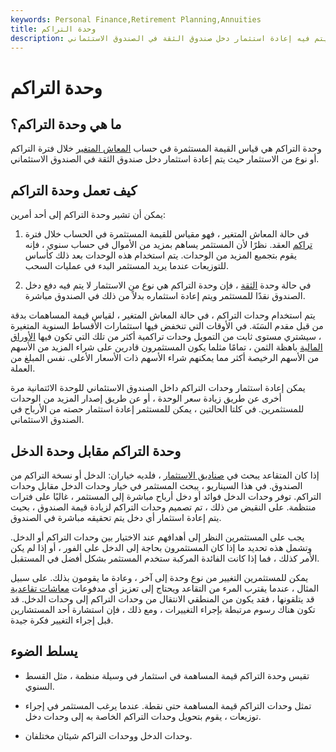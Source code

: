 ```yaml
---
keywords: Personal Finance,Retirement Planning,Annuities
title: وحدة التراكم
description: وحدة التراكم هي القيمة المستثمرة في حساب سنوي متغير أو استثمار يتم فيه إعادة استثمار دخل صندوق الثقة في الصندوق الاستئماني.
---
```


# وحدة التراكم
## ما هي وحدة التراكم؟

وحدة التراكم هي قياس القيمة المستثمرة في حساب [المعاش المتغير](/annuity) خلال فترة التراكم أو نوع من الاستثمار حيث يتم إعادة استثمار دخل صندوق الثقة في الصندوق الاستئماني.

## كيف تعمل وحدة التراكم

يمكن أن تشير وحدة التراكم إلى أحد أمرين:

1) في حالة المعاش المتغير ، فهو مقياس للقيمة المستثمرة في الحساب خلال فترة [تراكم](/accumulation) العقد. نظرًا لأن المستثمر يساهم بمزيد من الأموال في حساب سنوي ، فإنه يقوم بتجميع المزيد من الوحدات. يتم استخدام هذه الوحدات بعد ذلك كأساس للتوزيعات عندما يريد المستثمر البدء في عمليات السحب.

2) في حالة وحدة [الثقة](/trust) ، فإن وحدة التراكم هي نوع من الاستثمار لا يتم فيه دفع دخل الصندوق نقدًا للمستثمر ويتم إعادة استثماره بدلاً من ذلك في الصندوق مباشرة.

يتم استخدام وحدات التراكم ، في حالة المعاش المتغير ، لقياس قيمة المساهمات بدقة من قبل مقدم السَنَة. في الأوقات التي تنخفض فيها استثمارات الأقساط السنوية المتغيرة ، سيشتري مستوى ثابت من التمويل وحدات تراكمية أكثر من تلك التي تكون فيها [الأوراق المالية](/investment-securities) باهظة الثمن ، تمامًا مثلما يكون المستثمرون قادرين على شراء المزيد من الأسهم من الأسهم الرخيصة أكثر مما يمكنهم شراء الأسهم ذات الأسعار الأعلى. نفس المبلغ من العملة.

يمكن إعادة استثمار وحدات التراكم داخل الصندوق الاستئماني للوحدة الائتمانية مرة أخرى عن طريق زيادة سعر الوحدة ، أو عن طريق إصدار المزيد من الوحدات للمستثمرين. في كلتا الحالتين ، يمكن للمستثمر إعادة استثمار حصته من الأرباح في الصندوق الاستئماني.

## وحدة التراكم مقابل وحدة الدخل

إذا كان المتقاعد يبحث في [صناديق الاستثمار](/investment-fund) ، فلديه خياران: الدخل أو نسخة التراكم من الصندوق. في هذا السيناريو ، يبحث المستثمر في خيار وحدات الدخل مقابل وحدات التراكم. توفر وحدات الدخل فوائد أو دخل أرباح مباشرة إلى المستثمر ، غالبًا على فترات منتظمة. على النقيض من ذلك ، تم تصميم وحدات التراكم لزيادة قيمة الصندوق ، بحيث يتم إعادة استثمار أي دخل يتم تحقيقه مباشرة في الصندوق.

يجب على المستثمرين النظر إلى أهدافهم عند الاختيار بين وحدات التراكم أو الدخل. وتشمل هذه تحديد ما إذا كان المستثمرون بحاجة إلى الدخل على الفور ، أو إذا لم يكن الأمر كذلك ، فما إذا كانت الفائدة المركبة ستخدم المستثمر بشكل أفضل في المستقبل.

يمكن للمستثمرين التغيير من نوع وحدة إلى آخر ، وعادة ما يقومون بذلك. على سبيل المثال ، عندما يقترب المرء من التقاعد ويحتاج إلى تعزيز أي مدفوعات [معاشات تقاعدية](/pensionplan) قد يتلقونها ، فقد يكون من المنطقي الانتقال من وحدات التراكم إلى وحدات الدخل. قد تكون هناك رسوم مرتبطة بإجراء التغييرات ، ومع ذلك ، فإن استشارة أحد المستشارين قبل إجراء التغيير فكرة جيدة.

## يسلط الضوء

- تقيس وحدة التراكم قيمة المساهمة في استثمار في وسيلة منظمة ، مثل القسط السنوي.

- تمثل وحدات التراكم قيمة المساهمة حتى نقطة. عندما يرغب المستثمر في إجراء توزيعات ، يقوم بتحويل وحدات التراكم الخاصة به إلى وحدات دخل.

- وحدات الدخل ووحدات التراكم شيئان مختلفان.


